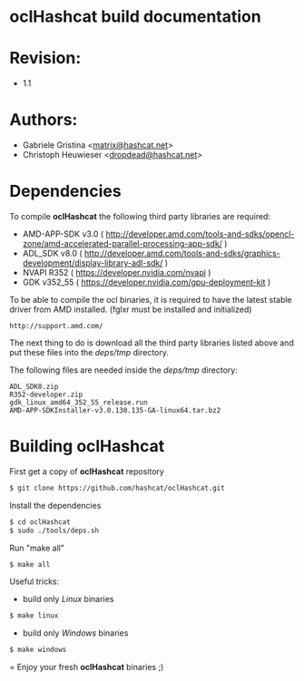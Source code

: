 oclHashcat build documentation
=
# Revision:
* 1.1

# Authors:
* Gabriele Gristina <<matrix@hashcat.net>>
* Christoph Heuwieser <<dropdead@hashcat.net>>

# Dependencies

To compile **oclHashcat** the following third party libraries are required:

- AMD-APP-SDK v3.0 ( http://developer.amd.com/tools-and-sdks/opencl-zone/amd-accelerated-parallel-processing-app-sdk/ )
- ADL_SDK v8.0 ( http://developer.amd.com/tools-and-sdks/graphics-development/display-library-adl-sdk/ )
- NVAPI R352 ( https://developer.nvidia.com/nvapi )
- GDK v352_55 ( https://developer.nvidia.com/gpu-deployment-kit )

To be able to compile the ocl binaries, it is required to have the latest stable driver from AMD installed.
(fglxr must be installed and initialized)

    http://support.amd.com/

The next thing to do is download all the third party libraries listed above and put these files into the *deps/tmp* directory.

The following files are needed inside the *deps/tmp* directory:
    
    ADL_SDK8.zip
    R352-developer.zip
    gdk_linux_amd64_352_55_release.run
    AMD-APP-SDKInstaller-v3.0.130.135-GA-linux64.tar.bz2
    
# Building oclHashcat
First get a copy of **oclHashcat** repository

```sh
$ git clone https://github.com/hashcat/oclHashcat.git
```
Install the dependencies

```sh
$ cd oclHashcat
$ sudo ./tools/deps.sh
```

Run "make all"

```sh
$ make all
```

Useful tricks:
- build only *Linux* binaries
```sh
$ make linux
```
- build only *Windows* binaries
```sh
$ make windows
```

=
Enjoy your fresh **oclHashcat** binaries ;)
